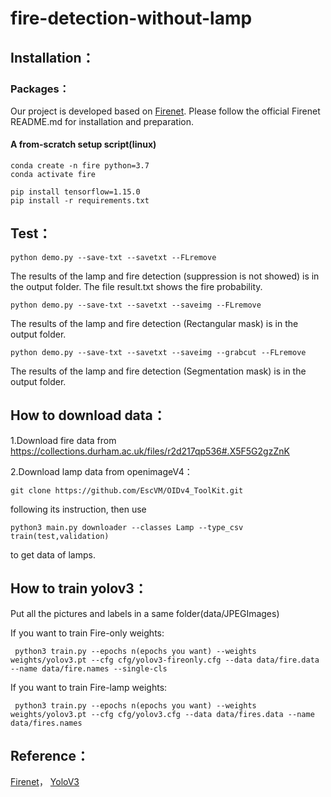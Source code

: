# fire-detection-without-lamp
 

<!-- ### Problems：
![image](https://github.com/kailaisun/fire-detection-without-lamp/blob/master/data/1.png)

### Methods：
![image](https://github.com/kailaisun/fire-detection-without-lamp/blob/master/data/2.png)

### Inceptionv4：
![image](https://github.com/kailaisun/fire-detection-without-lamp/blob/master/data/4.bmp) -->


## Installation：

### Packages：
Our project is developed based on [Firenet](https://github.com/tobybreckon/fire-detection-cnn). Please follow the official Firenet README.md for installation and preparation.

#### A from-scratch setup script(linux)

```
conda create -n fire python=3.7 
conda activate fire

pip install tensorflow=1.15.0
pip install -r requirements.txt
```

## Test：
```
python demo.py --save-txt --savetxt --FLremove
```
The results of the lamp and fire detection (suppression is not showed) is in the output folder. The file result.txt shows the fire probability.


```
python demo.py --save-txt --savetxt --saveimg --FLremove
```
The results of the lamp and fire detection (Rectangular mask) is in the output folder.
```
python demo.py --save-txt --savetxt --saveimg --grabcut --FLremove
```
The results of the lamp and fire detection (Segmentation mask) is in the output folder.

## How to download data：
1.Download fire data from https://collections.durham.ac.uk/files/r2d217qp536#.X5F5G2gzZnK

2.Download lamp data from openimageV4：
```
git clone https://github.com/EscVM/OIDv4_ToolKit.git 
```
following its instruction,  then use
```
python3 main.py downloader --classes Lamp --type_csv train(test,validation)
```
to get data of lamps. 
## How to train yolov3：
Put all the pictures and labels in a same folder(data/JPEGImages)

If you want to train Fire-only weights:

```
 python3 train.py --epochs n(epochs you want) --weights weights/yolov3.pt --cfg cfg/yolov3-fireonly.cfg --data data/fire.data --name data/fire.names --single-cls
```
If you want to train Fire-lamp weights:
```
 python3 train.py --epochs n(epochs you want) --weights weights/yolov3.pt --cfg cfg/yolov3.cfg --data data/fires.data --name data/fires.names
 ```

## Reference：
 [Firenet](https://github.com/tobybreckon/fire-detection-cnn)， 
 [YoloV3](https://github.com/ultralytics/yolov3)
